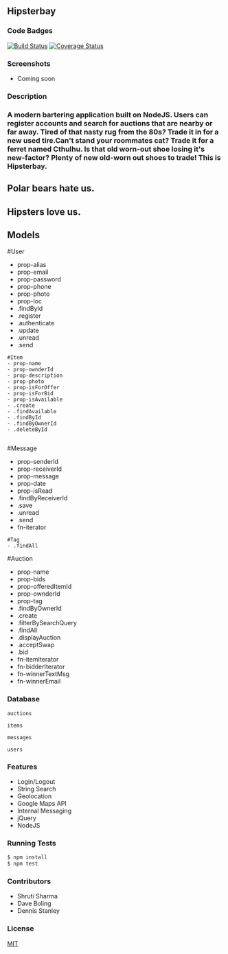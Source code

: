 ## Hipsterbay
### Code Badges
[![Build Status](https://travis-ci.org/kaylalynjones/hipsterbay.svg)](https://travis-ci.org/kaylalynjones/hipsterbay)
[![Coverage Status](https://coveralls.io/repos/kaylalynjones/hipsterbay/badge.png)](https://coveralls.io/r/kaylalynjones/hipsterbay)

### Screenshots
- Coming soon

### Description
### A modern bartering application built on NodeJS. Users can register accounts and search for auctions that are nearby or far away. Tired of that nasty rug from the 80s? Trade it in for a new used tire.Can't stand your roommates cat? Trade it for a ferret named Cthulhu. Is that old worn-out shoe losing it's new-factor? Plenty of new old-worn out shoes to trade! This is Hipsterbay.

## Polar bears hate us.

## Hipsters love us.

## Models

#User
- prop-alias
- prop-email
- prop-password
- prop-phone
- prop-photo
- prop-loc
- .findById
- .register
- .authenticate
- .update
- .unread
- .send

```
#Item
- prop-name
- prop-ownderId
- prop-description
- prop-photo
- prop-isForOffer
- prop-isForBid
- prop-isAvailable
- .create
- .findAvailable
- .findById
- .findByOwnerId
- .deleteById


```
#Message
- prop-senderId
- prop-receiverId
- prop-message
- prop-date
- prop-isRead
- .findByReceiverId
- .save
- .unread
- .send
- fn-iterator

```
#Tag
- .findAll

```
#Auction
- prop-name
- prop-bids
- prop-offeredItemId
- prop-ownderId
- prop-tag
- .findByOwnerId
- .create
- .filterBySearchQuery
- .findAll
- .displayAuction
- .acceptSwap
- .bid
- fn-itemIterator
- fn-bidderIterator
- fn-winnerTextMsg
- fn-winnerEmail

### Database
```
auctions
```

```
items
```

```
messages
```

```
users
```

### Features
- Login/Logout
- String Search
- Geolocation
- Google Maps API
- Internal Messaging
- jQuery
- NodeJS

### Running Tests
```bash
$ npm install
$ npm test
```

### Contributors
- Shruti Sharma
- Dave Boling
- Dennis Stanley

### License
[MIT](LICENSE)

